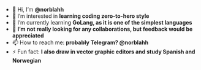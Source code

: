 - 👋 Hi, I’m **@norblahh**
- 👀 I’m interested in **learning coding zero-to-hero style**
- 🌱 I’m currently learning **GoLang, as it is one of the simplest languages**
- 💞️ **I’m not really looking for any collaborations, but feedback would be appreciated**
- 📫 How to reach me: **probably Telegram? @norblahh**
- ⚡ Fun fact: **I also draw in vector graphic editors and study Spanish and Norwegian**

<!---
norblahh/norblahh is a ✨ special ✨ repository because its `README.md` (this file) appears on your GitHub profile.
You can click the Preview link to take a look at your changes.
--->
